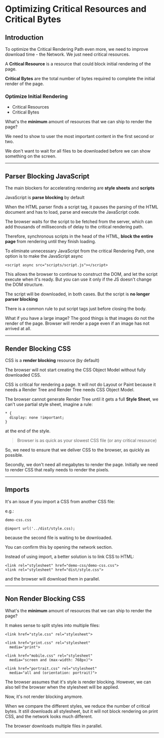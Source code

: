 # Optimizing Critical Resources and Critical Bytes

## Introduction

To optimize the Critical Rendering Path even more, we need to improve download time - the Network. We just need critical resources.

A **Critical Resource** is a resource that could block initial rendering of the page.

**Critical Bytes** are the total number of bytes required to complete the initial render of the page.

### Optimize Initial Rendering

- Critical Resources
- Critical Bytes

What's the **minimum** amount of resources that we can ship to render the page?

We need to show to user the most important content in the first second or two.

We don't want to wait for all files to be downloaded before we can show something on the screen.

---

## Parser Blocking JavaScript

The main blockers for accelerating rendering are **style sheets** and **scripts**

JavaScript is **parse blocking** by default

When the HTML parser finds a script tag, it pauses the parsing of the HTML document and has to load, parse and execute the JavaScript code.

The browser waits for the script to be fetched from the server, which can add thousands of milliseconds of delay to the critical rendering path.

Therefore, synchronous scripts in the head of the HTML, **block the entire page** from rendering until they finish loading.

To eliminate unnecessary JavaScript from the critical Rendering Path, one option is to make the JavaScript async

```
<script async src="scripts/script.js"></script>
```

This allows the browser to continue to construct the DOM, and let the script execute when it's ready. But you can use it only if the JS doesn't change the DOM structure.

The script will be downloaded, in both cases. But the script is **no longer parser blocking**

There is a common rule to put script tags just before closing the body.

What if you have a large image?
The good things is that images do not the render of the page. Browser will render a page even if an image has not arrived at all.

---

## Render Blocking CSS

CSS is a **render blocking** resource (by default)

The browser will not start creating the CSS Object Model without fully downloaded CSS.

CSS is critical for rendering a page. It will not do Layout or Paint because it needs a Render Tree and Render Tree needs CSS Object Model.

The browser cannot generate Render Tree until it gets a full **Style Sheet**, we can't use partial style sheet, imagine a rule:

```
* {
  display: none !important;
}
```

at the end of the style.

> Browser is as quick as your slowest CSS file (or any critical resource)

So, we need to ensure that we deliver CSS to the browser, as quickly as possible.

Secondly, we don't need all megabytes to render the page. Initially we need to render CSS that really needs to render the pixels.

---

## Imports

It's an issue if you import a CSS from another CSS file:

e.g.:

`demo-css.css`

```
@import url('../dist/style.css);
```

because the second file is waiting to be downloaded.

You can confirm this by opening the network section.

Instead of using import, a better solution is to link CSS to HTML:

```
<link rel="stylesheet" href="demo-css/demo-css.css">
<link rel="stylesheet" href="dist/style.css">
```

and the browser will download them in parallel.

---

## Non Render Blocking CSS

What's the **minimum** amount of resources that we can ship to render the page?

It makes sense to split styles into multiple files:

```
<link href="style.css" rel="stylesheet">

<link href="print.css" rel="stylesheet"
  media="print">

<link href="mobile.css" rel="stylesheet"
  media="screen and (max-width: 768px)">

<link href="portrait.css" rel="stylesheet"
  media="all and (orientation: portrait)">
```

The browser assumes that it's style is render blocking. However, we can also tell the browser when the stylesheet will be applied.

Now, it's not render blocking anymore.

When we compare the different styles, we reduce the number of critical bytes. It still downloads all stylesheet, but it will not block rendering on print CSS, and the network looks much different.

The browser downloads multiple files in parallel.

---
